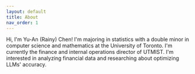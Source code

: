 ```yaml
---
layout: default
title: About
nav_order: 1
---
```

Hi, I'm Yu-An (Rainy) Chen! I'm majoring in statistics with a double minor in computer science and mathematics at the University of Toronto. 
I'm currently the finance and internal operations director of UTMIST. 
I'm interested in analyzing financial data and researching about optimizing LLMs' accuracy.
